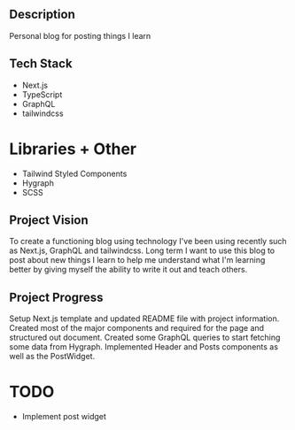 ## Description

Personal blog for posting things I learn

## Tech Stack

- Next.js
- TypeScript
- GraphQL
- tailwindcss

# Libraries + Other

- Tailwind Styled Components
- Hygraph
- SCSS

## Project Vision

To create a functioning blog using technology I've been using recently such as Next.js, GraphQL and tailwindcss. Long term I want to use this blog to post about new things I learn to help me understand what I'm learning better by giving myself the ability to write it out and teach others.

## Project Progress

Setup Next.js template and updated README file with project information. Created most of the major components and required for the page and structured out document. Created some GraphQL queries to start fetching some data from Hygraph. Implemented Header and Posts components as well as the PostWidget.

# TODO

- Implement post widget
